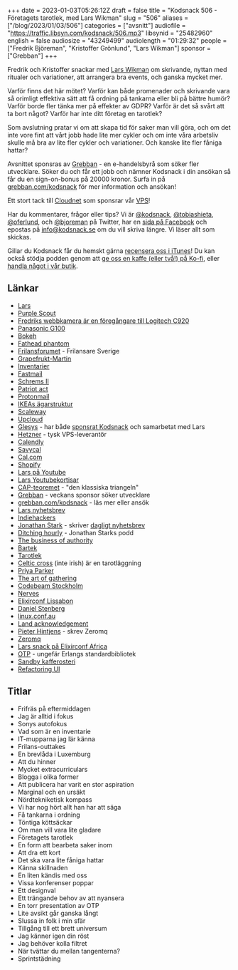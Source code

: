 +++
date = 2023-01-03T05:26:12Z
draft = false
title = "Kodsnack 506 - Företagets tarotlek, med Lars Wikman"
slug = "506"
aliases = ["/blog/2023/01/03/506"]
categories = ["avsnitt"]
audiofile = "https://traffic.libsyn.com/kodsnack/506.mp3"
libsynid = "25482960"
english = false
audiosize = "43249499"
audiolength = "01:29:32"
people = ["Fredrik Björeman", "Kristoffer Grönlund", "Lars Wikman"]
sponsor = ["Grebban"]
+++

Fredrik och Kristoffer snackar med [Lars Wikman](https://underjord.io/) om skrivande, nyttan med ritualer och variationer, att arrangera bra events, och ganska mycket mer.

Varför finns det här mötet? Varför kan både promenader och skrivande vara så orimligt effektiva sätt att få ordning på tankarna eller bli på bättre humör? Varför borde fler tänka mer på effekter av GDPR? Varför är det så svårt att ta bort något? Varför har inte ditt företag en tarotlek?

Som avslutning pratar vi om att skapa tid för saker man vill göra, och om det inte vore fint att vårt jobb hade lite mer cykler och om inte våra arbetsliv skulle må bra av lite fler cykler och variationer. Och kanske lite fler fåniga hattar?

Avsnittet sponsras av [Grebban](https://www.grebban.com/kodsnack) - en e-handelsbyrå som söker fler utvecklare. Söker du och får ett jobb och nämner Kodsnack i din ansökan så får du en sign-on-bonus på 20000 kronor. Surfa in på [grebban.com/kodsnack](https://www.grebban.com/kodsnack) för mer information och ansökan!

Ett stort tack till [Cloudnet](https://www.cloudnet.se) som sponsrar vår [VPS](https://en.wikipedia.org/wiki/Virtual_private_server)!

Har du kommentarer, frågor eller tips? Vi är [@kodsnack](https://www.twitter.com/kodsnack), [@tobiashieta](https://www.twitter.com/tobiashieta), [@oferlund](https://www.twitter.com/oferlund), och [@bjoreman](https://www.twitter.com/bjoreman) på Twitter, har en [sida på Facebook](https://www.facebook.com/kodsnack) och epostas på [info@kodsnack.se](mailto:info@kodsnack.se) om du vill skriva längre. Vi läser allt som skickas.

Gillar du Kodsnack får du hemskt gärna [recensera oss i iTunes](https://itunes.apple.com/se/podcast/kodsnack/id561631498?l=en)! Du kan också stödja podden genom att <a href="https://ko-fi.com/kodsnack" rel="payment">ge oss en kaffe (eller två!) på Ko-fi</a>, eller [handla något i vår butik](https://shop.spreadshirt.se/kodsnack/).

## Länkar ##
* [Lars](https://underjord.io/)
* [Purple Scout](https://www.adesso-sweden.se/en/index-10.jsp)
* [Fredriks webbkamera är en föregångare till Logitech C920](https://www.logitech.com/sv-se/products/webcams/c920-pro-hd-webcam.960-001055.html)
* [Panasonic G100](https://www.dpreview.com/reviews/panasonic-lumix-dc-g100-g110)
* [Bokeh](https://en.wikipedia.org/wiki/Bokeh)
* [Fathead phantom](https://www.tritonaudio.com/fethead-phantom)
* [Frilansforumet](https://frilansare-sverige.slack.com/join/shared_invite/zt-1l2xopycn-~QQ6w3sJVvqwC0tOVaBePA#/shared-invite/email) - Frilansare Sverige
* [Grapefrukt-Martin](https://grapefrukt.com/)
* [Inventarier](https://www4.skatteverket.se/rattsligvagledning/edition/2022.1/339113.html)
* [Fastmail](https://www.fastmail.com/)
* [Schrems II](https://en.wikipedia.org/wiki/Max_Schrems#Schrems_II)
* [Patriot act](https://en.wikipedia.org/wiki/Patriot_Act)
* [Protonmail](https://proton.me/mail)
* [IKEAs ägarstruktur](https://sv.wikipedia.org/wiki/Ikea-sf%C3%A4ren)
* [Scaleway](https://www.scaleway.com/en/)
* [Upcloud](https://upcloud.com/)
* [Glesys](https://glesys.se/) - har både [sponsrat Kodsnack](https://kodsnack.se/sponsor/glesys/) och samarbetat med Lars
* [Hetzner](https://www.hetzner.com/) - tysk VPS-leverantör
* [Calendly](https://calendly.com/)
* [Savycal](https://savvycal.com/)
* [Cal.com](https://cal.com/)
* [Shopify](https://en.wikipedia.org/wiki/Shopify)
* [Lars på Youtube](https://www.youtube.com/@underjord/featured)
* [Lars Youtubekortisar](https://www.youtube.com/@underjord/shorts)
* [CAP-teoremet](https://en.wikipedia.org/wiki/CAP_theorem) - "den klassiska triangeln"
* [Grebban](https://www.grebban.com/kodsnack) - veckans sponsor söker utvecklare
* [grebban.com/kodsnack](https://www.grebban.com/kodsnack) - läs mer eller ansök
* [Lars nyhetsbrev](https://underjord.io/newsletter.html)
* [Indiehackers](https://www.indiehackers.com/)
* [Jonathan Stark](https://jonathanstark.com/) - skriver [dagligt nyhetsbrev](https://jonathanstark.com/archive)
* [Ditching hourly](https://podcast.ditchinghourly.com/) - Jonathan Starks podd
* [The business of authority](https://thebusinessofauthority.com/)
* [Bartek](https://brtk.se/)
* [Tarotlek](https://en.wikipedia.org/wiki/Tarot)
* [Celtic cross](https://www.biddytarot.com/how-to-read-the-celtic-cross-tarot-spread/) (inte irish) är en tarotläggning
* [Priya Parker](https://www.priyaparker.com/)
* [The art of gathering](https://www.amazon.com/Art-Gathering-How-Meet-Matters/dp/1594634920)
* [Codebeam Stockholm](https://codesync.global/conferences/code-beam-sto-2022/)
* [Nerves](https://nerves-project.org/)
* [Elixirconf Lissabon](https://www.elixirconf.eu/)
* [Daniel Stenberg](https://daniel.haxx.se/)
* [linux.conf.au](https://en.wikipedia.org/wiki/Linux.conf.au)
* [Land acknowledgement](https://en.wikipedia.org/wiki/Land_acknowledgement)
* [Pieter Hintjens](https://en.wikipedia.org/wiki/Pieter_Hintjens) - skrev Zeromq
* [Zeromq](https://en.wikipedia.org/wiki/ZeroMQ)
* [Lars snack på Elixirconf Africa](https://underjord.io/video-elixirconf-africa-chatbots.html)
* [OTP](https://en.wikipedia.org/wiki/Open_Telecom_Platform) - ungefär Erlangs standardbibliotek
* [Sandby kafferosteri](https://www.sandbykafferosteri.se/)
* [Refactoring UI](https://www.refactoringui.com/)

## Titlar ##
* Frifräs på eftermiddagen
* Jag är alltid i fokus
* Sonys autofokus
* Vad som är en inventarie
* IT-mupparna jag lär känna
* Frilans-outtakes
* En brevlåda i Luxemburg
* Att du hinner
* Mycket extracurriculars
* Blogga i olika former
* Att publicera har varit en stor aspiration
* Marginal och en ursäkt
* Nördtekniketisk kompass
* Vi har nog hört allt han har att säga
* Få tankarna i ordning
* Töntiga köttsäckar
* Om man vill vara lite gladare
* Företagets tarotlek
* En form att bearbeta saker inom
* Att dra ett kort
* Det ska vara lite fåniga hattar
* Känna skillnaden
* En liten kändis med oss
* Vissa konferenser poppar
* Ett designval
* Ett trängande behov av att nyansera
* En torr presentation av OTP
* Lite avsikt går ganska långt
* Slussa in folk i min sfär
* Tillgång till ett brett universum
* Jag känner igen din röst
* Jag behöver kolla filtret
* När tvättar du mellan tangenterna?
* Sprintstädning